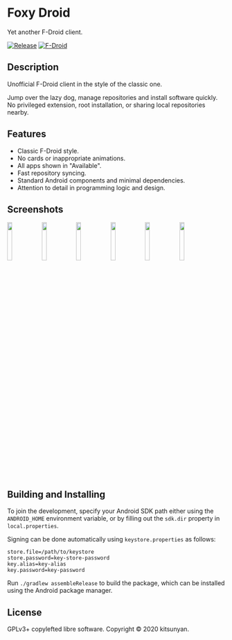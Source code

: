 # Foxy Droid

Yet another F-Droid client.

[![Release](https://img.shields.io/github/v/release/kitsunyan/foxy-droid)](https://github.com/kitsunyan/foxy-droid/releases)
[![F-Droid](https://img.shields.io/f-droid/v/nya.kitsunyan.foxydroid)](https://f-droid.org/packages/nya.kitsunyan.foxydroid/)

## Description

Unofficial F-Droid client in the style of the classic one.

Jump over the lazy dog, manage repositories and install software quickly.
No privileged extension, root installation, or sharing local repositories nearby.

## Features

* Classic F-Droid style.
* No cards or inappropriate animations.
* All apps shown in "Available".
* Fast repository syncing.
* Standard Android components and minimal dependencies.
* Attention to detail in programming logic and design.

## Screenshots

<p>
<img src="metadata/en-US/images/phoneScreenshots/1.png" width="15%" />
<img src="metadata/en-US/images/phoneScreenshots/2.png" width="15%" />
<img src="metadata/en-US/images/phoneScreenshots/3.png" width="15%" />
<img src="metadata/en-US/images/phoneScreenshots/4.png" width="15%" />
<img src="metadata/en-US/images/phoneScreenshots/5.png" width="15%" />
<img src="metadata/en-US/images/phoneScreenshots/6.png" width="15%" />
</p>

## Building and Installing

To join the development, specify your Android SDK path either using the `ANDROID_HOME` environment variable,
or by filling out the `sdk.dir` property in `local.properties`.

Signing can be done automatically using `keystore.properties` as follows:

```properties
store.file=/path/to/keystore
store.password=key-store-password
key.alias=key-alias
key.password=key-password
```

Run `./gradlew assembleRelease` to build the package, which can be installed using the Android package manager.

## License

GPLv3+ copylefted libre software. Copyright © 2020 kitsunyan.
